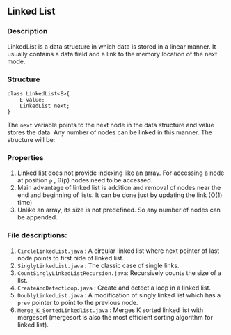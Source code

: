 ## Linked List
### Description

LinkedList is a data structure in which data is stored in a linear manner. It usually contains a data field and a link to the memory location of the next mode.

### Structure

```
class LinkedList<E>{
    E value;
    LinkedList next;
}
```

The `next` variable points to the next node in the data structure and value stores the data. Any number of nodes can be linked in this manner. The structure will be:


### Properties
1. Linked list does not provide indexing like an array. For accessing a node at position `p` , &theta;(p) nodes need to be accessed.
2. Main advantage of linked list is addition and removal of nodes near the end and beginning of lists. It can be done just by updating the link (O(1) time)
3. Unlike an array, its size is not predefined. So any number of nodes can be appended.

### File descriptions:

1. `CircleLinkedList.java` : A circular linked list where next pointer of last node points to first nide of linked list.
2. `SinglyLinkedList.java` : The classic case of single links.
3. `CountSinglyLinkedListRecursion.java`: Recursively counts the size of a list.
4. `CreateAndDetectLoop.java` : Create and detect a loop in a linked list.
5. `DoublyLinkedList.java` : A modification of singly linked list which has a `prev` pointer to point to the previous node.
6. `Merge_K_SortedLinkedlist.java` : Merges K sorted linked list with mergesort (mergesort is also the most efficient sorting algorithm for linked list).